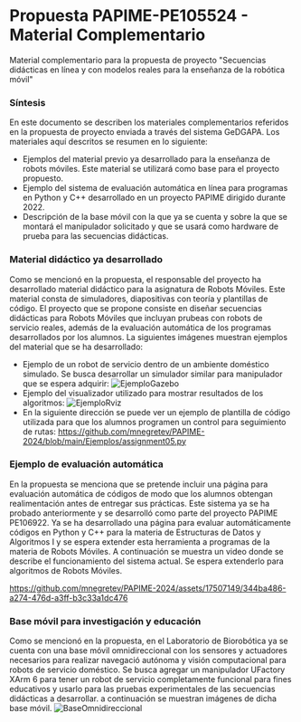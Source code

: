 # Propuesta PAPIME-PE105524 - Material Complementario
Material complementario para la propuesta de proyecto "Secuencias didácticas en línea y con modelos reales para la enseñanza de la robótica móvil"

### Síntesis
En este documento se describen los materiales complementarios referidos en la propuesta de proyecto enviada a través del sistema GeDGAPA. Los materiales aquí descritos se resumen en lo siguiente:
* Ejemplos del material previo ya desarrollado para la enseñanza de robots móviles. Este material se utilizará como base para el proyecto propuesto.
* Ejemplo del sistema de evaluación automática en línea para programas en Python y C++ desarrollado en un proyecto PAPIME dirigido durante 2022.
* Descripción de la base móvil con la que ya se cuenta y sobre la que se montará el manipulador solicitado y que se usará como hardware de prueba para las secuencias didácticas.

### Material didáctico ya desarrollado
Como se mencionó en la propuesta, el responsable del proyecto ha desarrollado material didáctico para la asignatura de Robots Móviles. Este material consta de simuladores, diapositivas con teoría y plantillas de código. El proyecto que se propone consiste en diseñar secuencias didácticas para Robots Móviles que incluyan prubeas con robots de servicio reales, además de la evaluación automática de los programas desarrollados por los alumnos. La siguientes imágenes muestran ejemplos del material que se ha desarrollado:
* Ejemplo de un robot de servicio dentro de un ambiente doméstico simulado. Se busca desarrollar un simulador similar para manipulador que se espera adquirir: 
![EjemploGazebo](https://github.com/mnegretev/PAPIME-2024/assets/17507149/d09bd90b-ed82-4e4f-8e8a-1ce7ec85bee0)
* Ejemplo del visualizador utilizado para mostrar resultados de los algoritmos:
![EjemploRviz](https://github.com/mnegretev/PAPIME-2024/assets/17507149/afc21597-c127-425c-9cbc-b7e99e5d954b)
* En la siguiente dirección se puede ver un ejemplo de plantilla de código utilizada para que los alumnos programen un control para seguimiento de rutas:
https://github.com/mnegretev/PAPIME-2024/blob/main/Ejemplos/assignment05.py

### Ejemplo de evaluación automática
En la propuesta se menciona que se pretende incluir una página para evaluación automática de códigos de modo que los alumnos obtengan realimentación antes de entregar sus prácticas. Este sistema ya se ha probado anteriormente y se desarrolló como parte del proyecto PAPIME PE106922. Ya se ha desarrollado una página para evaluar automáticamente códigos en Python y C++ para la materia de Estructuras de Datos y Algoritmos I y se espera extender esta herramienta a programas de la materia de Robots Móviles. A continuación se muestra un video donde se describe el funcionamiento del sistema actual. Se espera extenderlo para algoritmos de Robots Móviles. 

https://github.com/mnegretev/PAPIME-2024/assets/17507149/344ba486-a274-476d-a3ff-b3c33a1dc476

### Base móvil para investigación y educación
Como se mencionó en la propuesta, en el Laboratorio de Biorobótica ya se cuenta con una base móvil omnidireccional con los sensores y actuadores necesarios para realizar navegació autónoma y visión computacional para robots de servicio doméstico. Se busca agregar un manipulador UFactory XArm 6 para tener un robot de servicio completamente funcional para fines educativos y usarlo para las pruebas experimentales de las secuencias didácticas a desarrollar. a continuación se muestran imágenes de dicha base móvil. 
![BaseOmnidireccional](https://github.com/mnegretev/PAPIME-2024/assets/17507149/b07ed9dd-f58e-4d3f-96dd-13f2d3a548dd)

